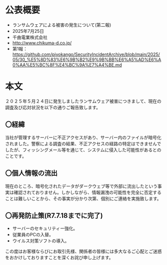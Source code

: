 # 公表概要
- ランサムウェアによる被害の発生について(第二報)
- 2025年7月25日
- 千曲電業株式会社
- http://www.chikuma-d.co.jp/
- 第1報：https://github.com/piyokango/SecurityIncidentArchive/blob/main/2025/05/30_%E5%8D%83%E6%9B%B2%E9%9B%BB%E6%A5%AD%E6%A0%AA%E5%BC%8F%E4%BC%9A%E7%A4%BE.md

# 本文
２０２５年５月２４日に発生しましたランサムウェア被害につきまして、現在の調査及び応対状況を以下の通りご報告致します。

## 〇経緯
当社が管理するサーバーに不正アクセスがあり、サーバー内のファイルが暗号化されました。警察による調査の結果、不正アクセスの経路の特定はできませんでしたが、フィッシングメール等を通じて、システムに侵入した可能性があるとのことです。

## 〇個人情報の流出
現在のところ、暗号化されたデータがダークウェブ等で外部に流出したという事実は確認されておりません。しかしながら、情報漏洩の可能性を完全に否定することは難しいことから、その事実が分かり次第、個別にご連絡を実施致します。

## 〇再発防止策(R7.7.18までに完了)
- サーバーのセキュリティー強化。
- 従業員のPCの入替。
- ウイルス対策ソフトの導入。

この度はお客様ならびにお取引先様、関係者の皆様には多大なるご心配とご迷惑をおかけしておりますことを深くお詫び申し上げます。
